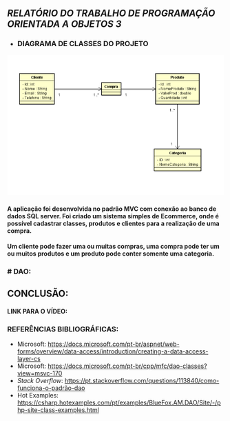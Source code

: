 ## ***RELATÓRIO DO TRABALHO DE PROGRAMAÇÃO ORIENTADA A OBJETOS 3***

- ### DIAGRAMA DE CLASSES DO PROJETO

![](https://github.com/majuliah/EcommerceProducts/blob/main/imgs/diagrama.png?raw=true)

#### A aplicação foi desenvolvida no padrão MVC com conexão ao banco de dados SQL server. Foi criado um sistema simples de Ecommerce, onde é possível cadastrar classes, produtos e clientes para a realização de uma compra. 

#### Um cliente pode fazer uma ou muitas compras, uma compra pode ter um ou muitos produtos e um produto pode conter somente uma categoria. 

###  # DAO:



## CONCLUSÃO:



#### LINK PARA O VÍDEO:





### REFERÊNCIAS BIBLIOGRÁFICAS:

- Microsoft: https://docs.microsoft.com/pt-br/aspnet/web-forms/overview/data-access/introduction/creating-a-data-access-layer-cs
- Microsoft: https://docs.microsoft.com/pt-br/cpp/mfc/dao-classes?view=msvc-170
- *Stack Overflow*: https://pt.stackoverflow.com/questions/113840/como-funciona-o-padrão-dao
- Hot Examples: https://csharp.hotexamples.com/pt/examples/BlueFox.AM.DAO/Site/-/php-site-class-examples.html

